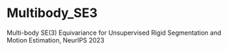 # Multibody_SE3
Multi-body SE(3) Equivariance for Unsupervised Rigid Segmentation and Motion Estimation, NeurIPS 2023
